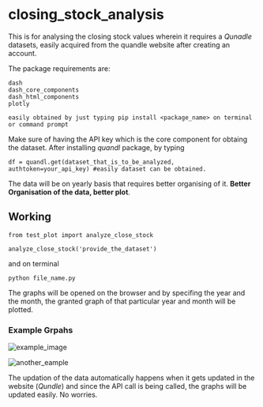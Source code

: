 # closing_stock_analysis

This is for analysing the closing stock values wherein it requires a *Qunadle* datasets, easily acquired from the quandle website after creating an account. 

The package requirements are: 
```
dash
dash_core_components
dash_html_components
plotly

easily obtained by just typing pip install <package_name> on terminal or command prompt

```
Make sure of having the API key which is the core component for obtaing the dataset. After installing *quandl* package, by typing

```
df = quandl.get(dataset_that_is_to_be_analyzed, authtoken=your_api_key) #easily dataset can be obtained.

```
The data will be on yearly basis that requires better organising of it. __Better Organisation of the data, better plot__.

## Working

```
from test_plot import analyze_close_stock

analyze_close_stock('provide_the_dataset')

```
and on terminal 

```
python file_name.py

```
The graphs will be opened on the browser and by specifing the year and the month, the granted graph of that particular year and month will be plotted.

### Example Grpahs

![example_image](https://user-images.githubusercontent.com/26375997/38781682-9ff21ebe-4106-11e8-991d-1c3333203b15.png)

![another_eample](https://user-images.githubusercontent.com/26375997/38781707-1ceeced0-4107-11e8-95dd-6142ea029ce3.png)


The updation of the data automatically happens when it gets updated in the website (*Qundle*) and since the API call is being called, the graphs will be updated easily. No worries.
